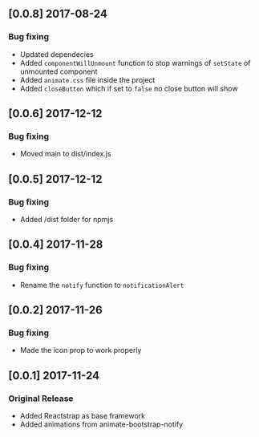 ## [0.0.8] 2017-08-24
### Bug fixing
- Updated dependecies
- Added `componentWillUnmount` function to stop warnings of `setState` of unmounted component
- Added `animate.css` file inside the project
- Added `closeButton` which if set to `false` no close button will show

## [0.0.6] 2017-12-12
### Bug fixing
- Moved main to dist/index.js

## [0.0.5] 2017-12-12
### Bug fixing
- Added /dist folder for npmjs

## [0.0.4] 2017-11-28
### Bug fixing
- Rename the `notify` function to `notificationAlert`

## [0.0.2] 2017-11-26
### Bug fixing
- Made the icon prop to work properly

## [0.0.1] 2017-11-24
### Original Release
- Added Reactstrap as base framework
- Added animations from animate-bootstrap-notify
